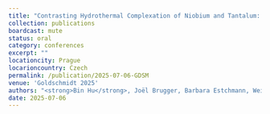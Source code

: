 ```yaml
---
title: "Contrasting Hydrothermal Complexation of Niobium and Tantalum: Insights from High-Resolution XAS and Thermodynamic Modelling"
collection: publications
boardcast: mute
status: oral
category: conferences
excerpt: ""
locationcity: Prague
locarioncountry: Czech
permalink: /publication/2025-07-06-GDSM
venue: 'Goldschmidt 2025'
authors: "<strong>Bin Hu</strong>, Joël Brugger, Barbara Estchmann, Weihua Liu, Denis Testemale, Richen Zhong, and Qiushi Guan."
date: 2025-07-06
---
```



